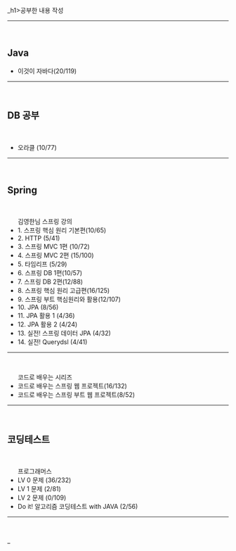 _h1>공부한 내용 작성 </h1>
<hr>
<br>

<h2> Java </h2>
<ul>
 <li>이것이 자바다(20/119)</li>
</ul>
<hr>
<br>

<h2> DB 공부 </h2><br>
<ul> 
 <li> 오라클 (10/77) </li>
</ul>
<hr>
<br>

<h2> Spring </h2><br>
<ul> 김영한님 스프링 강의 
 <li> 1. 스프링 핵심 원리 기본편(10/65) </li> 
 <li> 2. HTTP (5/41)</li> 
 <li> 3. 스프링 MVC 1편 (10/72) </li>
 <li> 4. 스프링 MVC 2편 (15/100)  </li>
 <li> 5. 타임리프 (5/29) </li>
 <li> 6. 스프링 DB 1편(10/57) </li>
 
 <li> 7. 스프링 DB 2편(12/88) </li>
 <li> 8. 스프링 핵심 원리 고급편(16/125)  </li>
 <li> 9. 스프링 부트 핵심원리와 활용(12/107)  </li>
 <li> 10. JPA (8/56) </li>
 <li> 11. JPA 활용 1 (4/36) </li>
 <li> 12. JPA 활용 2 (4/24) </li>
 <li> 13. 실전! 스프링 데이터 JPA (4/32)</li>
 <li> 14. 실전! Querydsl (4/41)</li>
</ul>
<hr>
<br>
<ul> 코드로 배우는 시리즈 
    <li>코드로 배우는 스프링 웹 프로젝트(16/132)</li>
    <li>코드로 배우는 스프링 부트 웹 프로젝트(8/52)</li>
</ul>
<hr>
<br>

<h2> 코딩테스트 </h2><br>
<ul> 프로그래머스
 <li> LV 0 문제 (36/232) </li>
 <li> LV 1 문제 (2/81) </li>
 <li> LV 2 문제 (0/109) </li>
 <li> Do it! 알고리즘 코딩테스트 with JAVA (2/56)</li>
</ul>
<hr>
<br>












_
